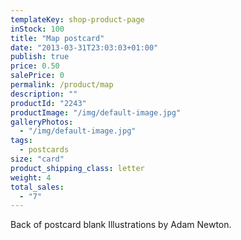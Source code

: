 ```yaml
---
templateKey: shop-product-page
inStock: 100
title: "Map postcard"
date: "2013-03-31T23:03:03+01:00"
publish: true
price: 0.50
salePrice: 0
permalink: /product/map
description: ""
productId: "2243"
productImage: "/img/default-image.jpg"
galleryPhotos:
  - "/img/default-image.jpg"
tags:
  - postcards
size: "card"
product_shipping_class: letter
weight: 4
total_sales:
  - "7"
---
```


Back of postcard blank Illustrations by Adam Newton.
